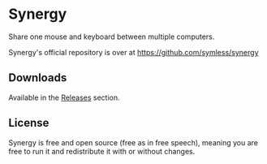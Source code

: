 Synergy
=======

Share one mouse and keyboard between multiple computers.

Synergy's official repository is over at https://github.com/symless/synergy

## Downloads

Available in the [Releases](https://github.com/cspotcode/synergy/releases) section.

## License

Synergy is free and open source (free as in free speech),
meaning you are free to run it and redistribute it with
or without changes.
